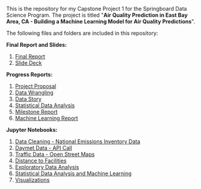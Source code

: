 This is the repository for my Capstone Project 1 for the Springboard Data Science Program. The project is titled "**Air Quality Prediction in East Bay Area, CA - Building a Machine Learning Model for Air Quality Predictions**".

The following files and folders are included in this repository: 

**Final Report and Slides:**
1) [Final Report](https://docs.google.com/document/d/1O4EVbfy25cbHRh-oj5EiFordC1YzO6AiKUTk2HrFMdk/edit?usp=sharing)
2) [Slide Deck](https://docs.google.com/presentation/d/1bp7oKs9OSkd6tRHPIkXlks3w1ckTvMdcWbapUzMmYgA/edit?usp=sharing)

**Progress Reports:** 
1) [Project Proposal](https://docs.google.com/document/d/1DZSjTnbRphXPJafBAojMb5ssY3CB8ZgSLfkbO-fq0PE/edit?usp=sharing)
2) [Data Wrangling](https://docs.google.com/document/d/1wLtKCeIKO7yS-KDx5xGJ1yALkgufEYSeBW4VhX9HfTg/edit?usp=sharing)
3) [Data Story](https://docs.google.com/document/d/12WRhB1JagqRohJwLGzm3qGDXJj00ir3Qwgq7gAuCgPM/edit?usp=sharing)
4) [Statistical Data Analysis](https://docs.google.com/document/d/1Hn2juZBQksRuiOtAw1l3X4K9MLVCJGDJbqpDMaKffUY/edit?usp=sharing)
5) [Milestone Report](https://docs.google.com/document/d/18KJ42Hjgo9us4pPHvghYumkCoYwc9l4h4hawx9tFffc/edit?usp=sharing)
6) [Machine Learning Report](https://docs.google.com/document/d/1-_KyquDvB8UGTj6j_ZitGgwAEORHSwSFh0wjOft1uJA/edit?usp=sharing)

**Jupyter Notebooks:**
1) [Data Cleaning - National Emissions Inventory Data](https://github.com/varsha2509/Springboard-DS/blob/master/Capstone1/Capstone1/Data-Cleaning-NEI-Data.ipynb)
2) [Daymet Data - API Call](https://github.com/varsha2509/Springboard-DS/blob/master/Capstone1/Capstone1/Daymet-Data-API-Call.ipynb)
3) [Traffic Data - Open Street Maps](https://github.com/varsha2509/Springboard-DS/blob/master/Capstone1/Capstone1/OSM-Traffic-Data.ipynb)
4) [Distance to Facilities](https://github.com/varsha2509/Springboard-DS/blob/master/Capstone1/Capstone1/Calculate-Distance-To-All-Facilities.ipynb)
5) [Exploratory Data Analysis](https://github.com/varsha2509/Springboard-DS/blob/master/Capstone1/Capstone1/Exploratory-Data-Analysis.ipynb) 
6) [Statistical Data Analysis and Machine Learning](https://github.com/varsha2509/Springboard-DS/blob/master/Capstone1/Capstone1/Statistical-Data-Analysis-And-Machine-Learning-All-Facilities.ipynb)
7) [Visualizations](https://github.com/varsha2509/Springboard-DS/blob/master/Capstone1/Capstone1/Visualizations.ipynb)
